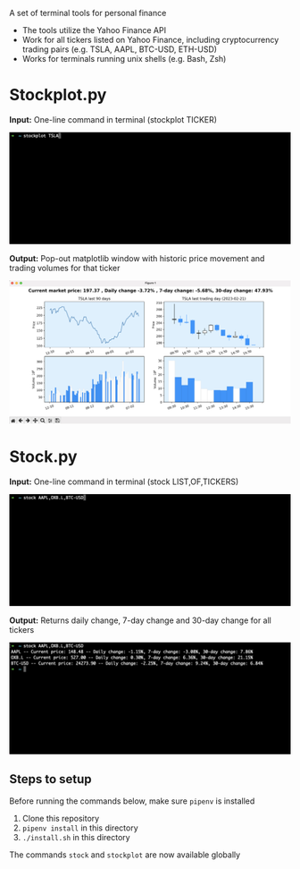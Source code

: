 A set of terminal tools for personal finance

- The tools utilize the Yahoo Finance API
- Work for all tickers listed on Yahoo Finance, including cryptocurrency trading pairs (e.g. TSLA, AAPL, BTC-USD, ETH-USD) 
- Works for terminals running unix shells (e.g. Bash, Zsh)


# Stockplot.py

**Input:** One-line command in terminal (stockplot TICKER)

![](images/input_stockplot.png)

**Output:** Pop-out matplotlib window with historic price movement and trading volumes for that ticker

![](images/output_stockplot.png)


# Stock.py

**Input:** One-line command in terminal  (stock LIST,OF,TICKERS)

![](images/input_stock.png)

**Output:** Returns daily change, 7-day change and 30-day change for all tickers

![](images/output_stock.png)

## Steps to setup 
Before running the commands below, make sure `pipenv` is installed
1. Clone this repository
2. `pipenv install` in this directory
3. `./install.sh` in this directory

The commands `stock` and `stockplot` are now available globally
